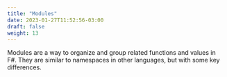 ```yaml
---
title: "Modules"
date: 2023-01-27T11:52:56-03:00
draft: false
weight: 13
---
```


Modules are a way to organize and group related functions and values in F#. They are similar to namespaces in other languages, but with some key differences.
